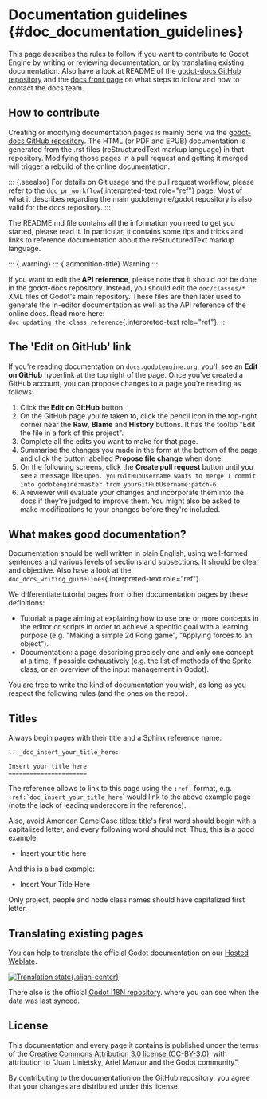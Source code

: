 Documentation guidelines {#doc_documentation_guidelines}
========================

This page describes the rules to follow if you want to contribute to
Godot Engine by writing or reviewing documentation, or by translating
existing documentation. Also have a look at README of the [godot-docs
GitHub repository](https://github.com/godotengine/godot-docs) and the
[docs front page](https://docs.godotengine.org) on what steps to follow
and how to contact the docs team.

How to contribute
-----------------

Creating or modifying documentation pages is mainly done via the
[godot-docs GitHub
repository](https://github.com/godotengine/godot-docs). The HTML (or PDF
and EPUB) documentation is generated from the .rst files
(reStructuredText markup language) in that repository. Modifying those
pages in a pull request and getting it merged will trigger a rebuild of
the online documentation.

::: {.seealso}
For details on Git usage and the pull request workflow, please refer to
the `doc_pr_workflow`{.interpreted-text role="ref"} page. Most of what
it describes regarding the main godotengine/godot repository is also
valid for the docs repository.
:::

The README.md file contains all the information you need to get you
started, please read it. In particular, it contains some tips and tricks
and links to reference documentation about the reStructuredText markup
language.

::: {.warning}
::: {.admonition-title}
Warning
:::

If you want to edit the **API reference**, please note that it should
*not* be done in the godot-docs repository. Instead, you should edit the
`doc/classes/*` XML files of Godot\'s main repository. These files are
then later used to generate the in-editor documentation as well as the
API reference of the online docs. Read more here:
`doc_updating_the_class_reference`{.interpreted-text role="ref"}.
:::

The \'Edit on GitHub\' link
---------------------------

If you\'re reading documentation on `docs.godotengine.org`, you\'ll see
an **Edit on GitHub** hyperlink at the top right of the page. Once
you\'ve created a GitHub account, you can propose changes to a page
you\'re reading as follows:

1.  Click the **Edit on GitHub** button.
2.  On the GitHub page you\'re taken to, click the pencil icon in the
    top-right corner near the **Raw**, **Blame** and **History**
    buttons. It has the tooltip \"Edit the file in a fork of this
    project\".
3.  Complete all the edits you want to make for that page.
4.  Summarise the changes you made in the form at the bottom of the page
    and click the button labelled **Propose file change** when done.
5.  On the following screens, click the **Create pull request** button
    until you see a message like
    `Open. yourGitHubUsername wants to merge 1 commit into godotengine:master from yourGitHubUsername:patch-6`.
6.  A reviewer will evaluate your changes and incorporate them into the
    docs if they\'re judged to improve them. You might also be asked to
    make modifications to your changes before they\'re included.

What makes good documentation?
------------------------------

Documentation should be well written in plain English, using well-formed
sentences and various levels of sections and subsections. It should be
clear and objective. Also have a look at the
`doc_docs_writing_guidelines`{.interpreted-text role="ref"}.

We differentiate tutorial pages from other documentation pages by these
definitions:

-   Tutorial: a page aiming at explaining how to use one or more
    concepts in the editor or scripts in order to achieve a specific
    goal with a learning purpose (e.g. \"Making a simple 2d Pong game\",
    \"Applying forces to an object\").
-   Documentation: a page describing precisely one and only one concept
    at a time, if possible exhaustively (e.g. the list of methods of the
    Sprite class, or an overview of the input management in Godot).

You are free to write the kind of documentation you wish, as long as you
respect the following rules (and the ones on the repo).

Titles
------

Always begin pages with their title and a Sphinx reference name:

    .. _doc_insert_your_title_here:

    Insert your title here
    ======================

The reference allows to link to this page using the `:ref:` format, e.g.
`` :ref:`doc_insert_your_title_here ``\` would link to the above example
page (note the lack of leading underscore in the reference).

Also, avoid American CamelCase titles: title\'s first word should begin
with a capitalized letter, and every following word should not. Thus,
this is a good example:

-   Insert your title here

And this is a bad example:

-   Insert Your Title Here

Only project, people and node class names should have capitalized first
letter.

Translating existing pages
--------------------------

You can help to translate the official Godot documentation on our
[Hosted Weblate](https://hosted.weblate.org/engage/godot-engine/).

[![Translation state](https://hosted.weblate.org/widgets/godot-engine/-/godot-docs/287x66-white.png){.align-center}](https://hosted.weblate.org/engage/godot-engine/?utm_source=widget)

There also is the official [Godot I18N
repository](https://github.com/godotengine/godot-docs-l10n). where you
can see when the data was last synced.

License
-------

This documentation and every page it contains is published under the
terms of the [Creative Commons Attribution 3.0 license
(CC-BY-3.0)](https://tldrlegal.com/license/creative-commons-attribution-(cc)),
with attribution to \"Juan Linietsky, Ariel Manzur and the Godot
community\".

By contributing to the documentation on the GitHub repository, you agree
that your changes are distributed under this license.
